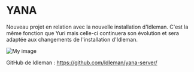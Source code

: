 YANA
====

Nouveau projet en relation avec la nouvelle installation d'Idleman. 
C'est la même fonction que Yuri mais celle-ci continuera son évolution et sera adaptée aux changements de l'installation d'Idleman.

![My image](https://raw.github.com/Etsuni/YANA/master/presentation.png)

GitHub de Idleman : https://github.com/ldleman/yana-server/
